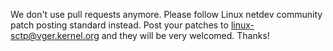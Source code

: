 We don't use pull requests anymore.  Please follow Linux netdev community patch
posting standard instead. Post your patches to linux-sctp@vger.kernel.org and
they will be very welcomed. Thanks!
